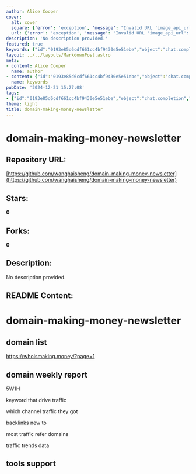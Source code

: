 ```yaml
---
author: Alice Cooper
cover:
  alt: cover
  square: {'error': 'exception', 'message': "Invalid URL 'image_api_url': No scheme supplied. Perhaps you meant https://image_api_url?"}
  url: {'error': 'exception', 'message': "Invalid URL 'image_api_url': No scheme supplied. Perhaps you meant https://image_api_url?"}
description: 'No description provided.'
featured: true
keywords: {"id":"0193e85d6cdf661cc4bf9430e5e51ebe","object":"chat.completion","created":1734770257,"model":"Qwen/Qwen2.5-7B-Instruct","choices":[{"index":0,"message":{"role":"assistant","content":"### Keywords and Tags\n\n**Keywords:**\n- making money\n- newsletter\n- whoismaking.money\n- domain\n- traffic\n- channel\n- backlinks\n- weekly report\n- 5W1H\n- traffic trends\n- tools\n\n**Tags:**\n- domain-making-money-newsletter\n- traffic analysis\n- backlink analysis\n- domain tracking\n- newsletter analysis\n- whois data\n- domain value\n- traffic sources"},"finish_reason":"stop"}],"usage":{"prompt_tokens":108,"completion_tokens":93,"total_tokens":201},"system_fingerprint":""}
layout: ../../layouts/MarkdownPost.astro
meta:
- content: Alice Cooper
  name: author
- content: {"id":"0193e85d6cdf661cc4bf9430e5e51ebe","object":"chat.completion","created":1734770257,"model":"Qwen/Qwen2.5-7B-Instruct","choices":[{"index":0,"message":{"role":"assistant","content":"### Keywords and Tags\n\n**Keywords:**\n- making money\n- newsletter\n- whoismaking.money\n- domain\n- traffic\n- channel\n- backlinks\n- weekly report\n- 5W1H\n- traffic trends\n- tools\n\n**Tags:**\n- domain-making-money-newsletter\n- traffic analysis\n- backlink analysis\n- domain tracking\n- newsletter analysis\n- whois data\n- domain value\n- traffic sources"},"finish_reason":"stop"}],"usage":{"prompt_tokens":108,"completion_tokens":93,"total_tokens":201},"system_fingerprint":""}
  name: keywords
pubDate: '2024-12-21 15:27:08'
tags:
- {"id":"0193e85d6cdf661cc4bf9430e5e51ebe","object":"chat.completion","created":1734770257,"model":"Qwen/Qwen2.5-7B-Instruct","choices":[{"index":0,"message":{"role":"assistant","content":"### Keywords and Tags\n\n**Keywords:**\n- making money\n- newsletter\n- whoismaking.money\n- domain\n- traffic\n- channel\n- backlinks\n- weekly report\n- 5W1H\n- traffic trends\n- tools\n\n**Tags:**\n- domain-making-money-newsletter\n- traffic analysis\n- backlink analysis\n- domain tracking\n- newsletter analysis\n- whois data\n- domain value\n- traffic sources"},"finish_reason":"stop"}],"usage":{"prompt_tokens":108,"completion_tokens":93,"total_tokens":201},"system_fingerprint":""}
theme: light
title: domain-making-money-newsletter
---
```


# domain-making-money-newsletter

## Repository URL: 
[https://github.com/wanghaisheng/domain-making-money-newsletter](https://github.com/wanghaisheng/domain-making-money-newsletter)

## Stars: 
**0**

## Forks: 
**0**

## Description: 
No description provided.

## README Content: 
# domain-making-money-newsletter


## domain list

https://whoismaking.money/?page=1


## domain weekly report

5W1H



keyword that drive traffic

which channel traffic they got

backlinks new to 

most traffic refer domains 

traffic trends data 


## tools support 


